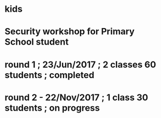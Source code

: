 # kids
# Security workshop for Primary School student
#
# round 1 ; 23/Jun/2017 ; 2 classes 60 students ; completed
# round 2 - 22/Nov/2017 ; 1 class 30 students ; on progress

